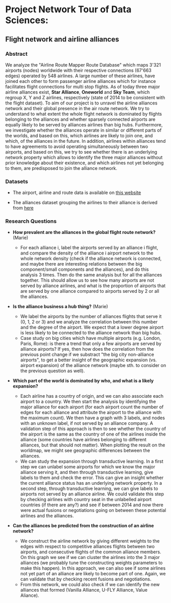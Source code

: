 # Project Network Tour of Data Sciences: 
## Flight network and airline alliances 

### Abstract

We analyze the "Airline Route Mapper Route Database" which maps 3'321 airports (nodes) worldwide with their respective connections (67'663 edges) operated by 548 airlines. A large number of these airlines, have joined each other to form passenger airline alliances which for instance facilitates flight connections for multi stop flights. As of today three major airline alliances exist, **Star Alliance**, **Oneworld** and **Sky Team**, which regroup X, Y and Z airlines, respectively (state of 2014 to be consistent with the flight dataset). To aim of our project is to unravel the airline alliances network and their global presence in the air route network. We try to understand to what extent the whole flight network is dominated by flights belonging to the alliances and whether sparsely connected airports are equally likely to be served by alliances airlines than big hubs. Furthermore, we investigate whether the alliances operate in similar or different parts of the worlds, and based on this, which airlines are likely to join one, and which, of the alliances in the future. In addition, airlines within alliances tend to have agreements to avoid operating simultaneously between two airports, and based on this, we try to see whether there is an underlying network property which allows to identify the three major alliances without prior knowledge about their existence, and which airlines not yet belonging to them, are predisposed to join the alliance network. 

### Datasets

- The airport, airline and route data is available on [this website](https://openflights.org/data.html)

- The alliances dataset grouping the airlines to their alliance is derived from [here](https://www.hopper.com/articles/860/a-guide-to-the-three-major-airline-alliances-star-alliance-oneworld-and-sky-team)

### Research Questions

- **How prevalent are the alliances in the global flight route network?** (Marie)
     - For each alliance i, label the airports served by an alliance i flight, and compare the density of the alliance i airport network to the whole network density (check if the alliance network is connected, and maybe there are interesting relations between the big component/small components and the alliances), and do this analysis 3 times. Then do the same analysis but for all the alliances together. This should allow us to see how many airports are not served by alliance airlines, and what is the proportion of airports that are served by one alliance compared to airports served by 2 or all the alliances.
    
- **Is the alliance business a hub thing?** (Marie)
    - We label the airports by the number of alliances flights that serve it (0, 1, 2 or 3) and we analyze the correlation between this number and the degree of the airport. We expect that a lower degree airport is less likely to be connected to the alliance network than big hubs.
    - Case study on big cities which have multiple airports (e.g. London, Paris, Rome): is there a trend that only a few airports are served by alliance airports? If yes, then how does the correlation from the previous point change if we substract "the big city non-alliance airports", to get a better insight of the geographic expansion (vs. airport expansion) of the alliance network (maybe sth. to consider on the previous question as well).
    
- **Which part of the world is dominated by who, and what is a likely expansion?**
    - Each airline has a country of origin, and we can also associate each airport to a country. We then start the analysis by identifying the major alliance for each airport (for each airport count the number of edges for each alliance and attribute the airport to the alliance with the maximum count). We then have a graph with 3 labels, and nodes with an unknown label, if not served by an alliance company. A validation step of this approach is then to see whether the country of the airport is the same as the country of one of the airlines inside the alliance (some countries have airlines belonging to different alliances, but that should not matter). When plotting the result on the worldmap, we might see geographic differences between the alliances. 
    - We can study the expansion through transductive learning. In a first step we can unlabel some airports for which we know the major alliance serving it, and then through transductive learning, give labels to them and check the error. This can give an insight whether the current alliance status has an underlying network property. In a second step, through transductive learning, we can give labels to airports not served by an alliance airline. We could validate this step by checking airlines with country seat in the unlabelled airport countries (if there are any?) and see if between 2014 and now there were actual fusions or negotiations going on between these potential airlines and the alliances. 
    
- **Can the alliances be predicted from the construction of an airline network?**
    - We construct the airline network by giving different weights to the edges with respect to competitive alliances flights between two airports, and consecutive flights of the common alliance members. On this graph we see if we can cluster the airlines into the 3 major alliances (we probably tune the constructing weights parameters to make this happen). In this approach, we can also see if some airlines not yet part of an alliance are likely to become part of one. Again, we can validate that by checking recent fusions and negotiations. 
    - From this network, we could also check if we can identify the new alliances that formed (Vanilla Alliance, U-FLY Alliance, Value Aliance).





    

